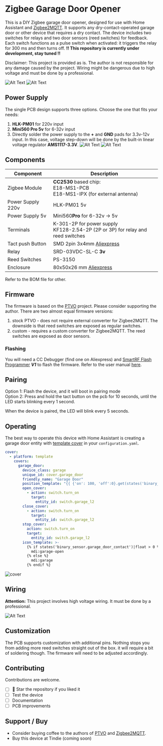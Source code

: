 # Zigbee Garage Door Opener
This is a DIY Zigbee garage door opener, designed for use with Home Assistant and [Zigbee2MQTT](https://www.zigbee2mqtt.io/).
It supports any dry-contact-operated garage door or other device that requires a dry contact. The device includes two switches for relays and two door sensors (reed switches) for feedback. Each switch functions as a pulse switch when activated: it triggers the relay for 300 ms and then turns off.
**!! This repository is currently under development, stay tuned !!**

Disclaimer: This project is provided as is. The author is not responsible for any damage caused by the project. Wiring might be dangerous due to high voltage and must be done by a professional.

![Alt Text](img/lovelace.gif)
![Alt Text](img/controller_1.jpg)

## Power Supply
The single PCB design supports three options. Choose the one that fits your needs:
1. **HLK-PM01** for 220v input
2. **Mini560 Pro 5v** for 6-32v input
3. Directly solder the power supply to the **+** and **GND** pads for 3.3v-12v input. In this case, voltage step-down will be done by the built-in linear voltage regulator **AMS1117-3.3V**.
![Alt Text](img/ac_in.png) ![Alt Text](img/dc_in.png) 

## Components
| **Component**         | **Description**                                                                    | 
|-------------------|------------------------------------------------------------------------------------|
| Zigbee Module     | **CC2530** based chip:<br/>E18-MS1-PCB<br/>E18-MS1-IPX (for external antenna)      |
| Power Supply 220v | HLK-PM01 5v                                                                        |  
| Power Supply 5v   | Mini560**Pro** for 6-32v -> 5v                                                     |  
| Terminals         | K-301-2P for power supply<br/>KF128-2.54-2P (2P or 3P) for relay and reed switches |
| Tact push Button  | SMD 2pin 3x4mm [Aliexpress](https://www.aliexpress.com/item/32633728422.html)      |
| Relay             | SRD-03VDC-SL-C **3v**                                                              |
| Reed Switches     | PS-3150                                                                            |
| Enclosure         | 80x50x26 mm [Aliexpress](https://www.aliexpress.com/item/1005002656761229.html)    |

Refer to the BOM file for other.

## Firmware
The firmware is based on the [PTVO](https://ptvo.info/) project. Please consider supporting the author.
There are two almost equal firmware versions:
1) stock PTVO - does not require external converter for Zigbee2MQTT. The downside is that reed switches are exposed as regular switches.
2) custom - requires a custom converter for Zigbee2MQTT. The reed switches are exposed as door sensors.

### Flashing
You will need a CC Debugger (find one on Aliexpress) and [SmartRF Flash Programmer](https://www.ti.com/tool/FLASH-PROGRAMMER) **_V1_** to flash the firmware. Refer to the user manual [here](https://ptvo.info/how-to-select-and-flash-cc2530-144/).
## Pairing
Option 1: Flash the device, and it will boot in pairing mode  
Option 2: Press and hold the tact button on the pcb for 10 seconds, until the LED starts blinking every 1 second.

When the device is paired, the LED will blink every 5 seconds.
## Operating
The best way to operate this device with Home Assistant is creating a garage door entity with [template cover](https://www.home-assistant.io/integrations/cover.template/) in your `configuration.yaml`.
```yaml
cover:
  - platform: template
    covers:
      garage_door:
        device_class: garage
        unique_id: cover.garage_door
        friendly_name: "Garage Door"
        position_template: "{{ {'on': 100, 'off':0}.get(states('binary_sensor.garage_door_contact'))  }}"
        open_cover:
          - action: switch.turn_on
            target:
              entity_id: switch.garage_l2
        close_cover:
          - action: switch.turn_on
            target:
              entity_id: switch.garage_l2
        stop_cover:
          action: switch.turn_on
          target:
            entity_id: switch.garage_l2
        icon_template: >-
          {% if states('binary_sensor.garage_door_contact')|float > 0 %}
            mdi:garage-open
          {% else %}
            mdi:garage
          {% endif %}  
```

![cover](img/cover_ui.png)



## Wiring
**Attention:** This project involves high voltage wiring. It must be done by a professional.  

![Alt Text](img/wiring.drawio.png)

## Customization

The PCB supports customization with additional pins. Nothing stops you from adding more reed switches straight out of the box. it will require a bit of soldering though. The firmware will need to be adjusted accordingly.



## Contributing
Contributions are welcome.
- [ ] 🌟 Star the repository if you liked it 
- [ ] Test the device
- [ ] Documentation
- [ ] PCB improvements

## Support / Buy
- Consider buying coffee to the authors of [PTVO](https://ptvo.info/) and [Zigbee2MQTT](https://www.zigbee2mqtt.io/).
- Buy this device at Tindie (coming soon) 